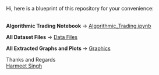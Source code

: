 Hi, here is a blueprint of this repository for your convenience:<br /><br />

<b>Algorithmic Trading Notebook</b> &#x2192; <a href="https://github.com/harmeet-singh-bagga/AlgoTrading/blob/main/Algorithmic_Trading.ipynb">Algorithmic_Trading.ipynb</a><br />

<b>All Dataset Files</b> &#x2192; <a href="https://github.com/harmeet-singh-bagga/AlgoTrading/tree/main/Data%20Files">Data Files</a><br />

<b>All Extracted Graphs and Plots </b> &#x2192; <a href="https://github.com/harmeet-singh-bagga/AlgoTrading/tree/main/Graphics">Graphics</a><br />

Thanks and Regards<br />
<a href="https://www.linkedin.com/in/harmeet-singh-bagga">Harmeet Singh</a>

